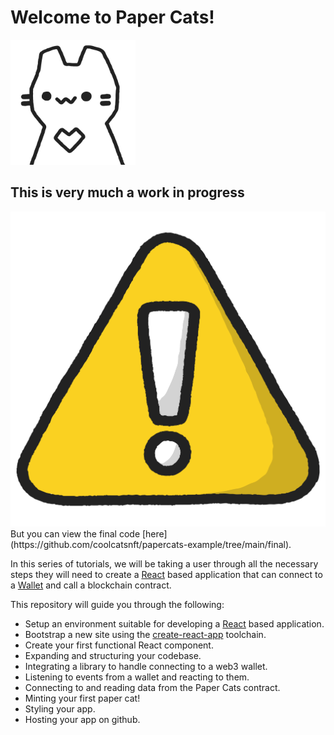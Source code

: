 # Welcome to Paper Cats!

<img src="./assets/Paper_Cat.svg" alt="Paper Cat" height="200">

## This is very much a work in progress
<img src="./assets/Warning.svg" alt="Work in progress!" />
But you can view the final code [here](https://github.com/coolcatsnft/papercats-example/tree/main/final).

In this series of tutorials, we will be taking a user through all the necessary steps they will need to create a [React](https://reactjs.org) based application that can connect to a [Wallet](https://moralis.io/what-is-a-web3-wallet-web3-wallets-explained/) and call a blockchain contract.

This repository will guide you through the following:

- Setup an environment suitable for developing a [React](https://reactjs.org) based application.
- Bootstrap a new site using the [create-react-app](https://reactjs.org/docs/create-a-new-react-app.html) toolchain.
- Create your first functional React component.
- Expanding and structuring your codebase.
- Integrating a library to handle connecting to a web3 wallet.
- Listening to events from a wallet and reacting to them.
- Connecting to and reading data from the Paper Cats contract.
- Minting your first paper cat!
- Styling your app.
- Hosting your app on github.